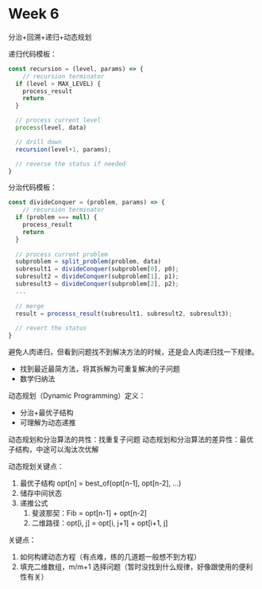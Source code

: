 # Week 6

分治+回溯+递归+动态规划


递归代码模板：
```javascript
const recursion = (level, params) => {
	// recursion terminator
  if (level > MAX_LEVEL) {
    process_result
    return
  }

  // process current level
  process(level, data)

  // drill down
  recursion(level+1, params);

  // reverse the status if needed
}
```
分治代码模板：
```javascript
const divideConquer = (problem, params) => {
	// recursion terminator
  if (problem === null) {
  	process_result
    return
  }
  
  // process current problem
  subproblem = split_problem(problem, data)
  subresult1 = divideConquer(subproblem[0], p0);
  subresult2 = divideConquer(subproblem[1], p1);
  subresult3 = divideConquer(subproblem[2], p2);
  ...
  
  // merge
  result = processs_result(subresult1, subresult2, subresult3);
  
  // revert the status
}
```
避免人肉递归，但看到问题找不到解决方法的时候，还是会人肉递归找一下规律。


- 找到最近最简方法，将其拆解为可重复解决的子问题
- 数学归纳法



动态规划（Dynamic Programming）定义：

- 分治+最优子结构
- 可理解为动态递推



动态规划和分治算法的共性：找重复子问题
动态规划和分治算法的差异性：最优子结构，中途可以淘汰次优解


动态规划关键点：

1. 最优子结构 opt[n] = best_of(opt[n-1], opt[n-2], ...)
1. 储存中间状态
1. 递推公式
   1. 斐波那契：Fib = opt[n-1] + opt[n-2]
   1. 二维路径：opt[i, j] = opt[i, j+1] + opt[i+1, j]



关键点：

1. 如何构建动态方程（有点难，练的几道题一般想不到方程）
1. 填充二维数组，m/m+1 选择问题（暂时没找到什么规律，好像跟使用的便利性有关）